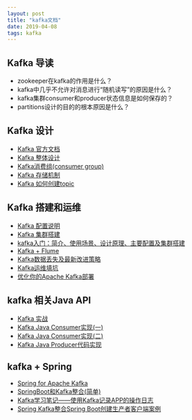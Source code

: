 ```yaml
---
layout: post
title: "kafka文档"
date: 2019-04-08
tags: kafka
---
```


## Kafka 导读
* zookeeper在kafka的作用是什么？
* kafka中几乎不允许对消息进行“随机读写”的原因是什么？
* kafka集群consumer和producer状态信息是如何保存的？
* partitions设计的目的的根本原因是什么？


## Kafka 设计
* [Kafka 官方文档](http://kafka.apachecn.org/)
* [Kafka 整体设计](https://www.jianshu.com/p/d3e963ff8b70)
* [Kafka消费组(consumer group)](http://www.cnblogs.com/huxi2b/p/6223228.html)
* [Kafka 存储机制](https://www.cnblogs.com/cynchanpin/p/7339537.html)
* [Kafka 如何创建topic](https://www.cnblogs.com/huxi2b/p/5923252.html)




## Kafka 搭建和运维
* [Kafka 配置说明](https://www.cnblogs.com/rilley/p/5391268.html)
* [Kafka 集群搭建](https://blog.51cto.com/littledevil/2134694?source=dra)
* [kafka入门：简介、使用场景、设计原理、主要配置及集群搭建](https://www.cnblogs.com/likehua/p/3999538.html)
* [Kafka + Flume](https://www.cnblogs.com/daviddu/articles/7805094.html)
* [Kafka数据丢失及最新改进策略](http://lday.me/2017/10/08/0014_kafka_data_loss_and_new_mechanism/)
* [Kafka运维填坑](https://www.jianshu.com/p/d2cbaae38014)
* [优化你的Apache Kafka部署](https://www.jianshu.com/p/2a95d41614e8)



## kafka 相关Java API
* [Kafka 实战](https://www.cnblogs.com/hei12138/p/7805475.html)
* [Kafka Java Consumer实现(一)](https://www.cnblogs.com/liuming1992/p/6432506.html)
* [Kafka Java Consumer实现(二)](http://www.cnblogs.com/liuming1992/p/6432626.html)
* [Kafka Java Producer代码实现](https://www.cnblogs.com/liuming1992/p/6433055.html)



## kafka + Spring
* [Spring for Apache Kafka](https://spring.io/projects/spring-kafka)
* [SpringBoot和Kafka整合(简单)](https://blog.csdn.net/qq_18603599/article/details/81169488)
* [Kafka学习笔记——使用Kafka记录APP的操作日志](https://my.oschina.net/rightemperor/blog/920362)
* [Spring Kafka整合Spring Boot创建生产者客户端案例](https://my.oschina.net/rightemperor/blog/920362)



